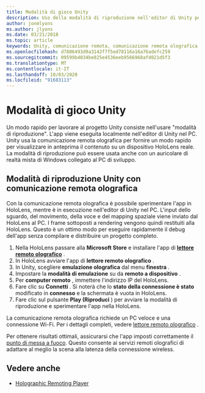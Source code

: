 ```yaml
---
title: Modalità di gioco Unity
description: Uso della modalità di riproduzione nell'editor di Unity per visualizzare in anteprima le modifiche apportate a un dispositivo senza distribuire un'app.
author: jonmlyons
ms.author: jlyons
ms.date: 03/21/2018
ms.topic: article
keywords: Unity, comunicazione remota, comunicazione remota olografica, lettore di comunicazione remota olografica
ms.openlocfilehash: d7806493d9a3142f7f5ed78116a16a76adefc259
ms.sourcegitcommit: 09599b4034be825e4536eeb9566968afd021d5f3
ms.translationtype: MT
ms.contentlocale: it-IT
ms.lasthandoff: 10/03/2020
ms.locfileid: "91683113"
---
```

# <a name="unity-play-mode"></a>Modalità di gioco Unity

Un modo rapido per lavorare al progetto Unity consiste nell'usare "modalità di riproduzione". L'app viene eseguita localmente nell'editor di Unity nel PC. Unity usa la comunicazione remota olografica per fornire un modo rapido per visualizzare in anteprima il contenuto su un dispositivo HoloLens reale. La modalità di riproduzione può essere usata anche con un auricolare di realtà mista di Windows collegato al PC di sviluppo.

## <a name="unity-play-mode-with-holographic-remoting"></a>Modalità di riproduzione Unity con comunicazione remota olografica

Con la comunicazione remota olografica è possibile sperimentare l'app in HoloLens, mentre è in esecuzione nell'editor di Unity nel PC. L'input dello sguardo, del movimento, della voce e del mapping spaziale viene inviato dal HoloLens al PC. I frame sottoposti a rendering vengono quindi restituiti alla HoloLens. Questo è un ottimo modo per eseguire rapidamente il debug dell'app senza compilare e distribuire un progetto completo.
1. Nella HoloLens passare alla **Microsoft Store** e installare l'app di **[lettore remoto olografico](https://www.microsoft.com/store/p/holographic-remoting-player/9nblggh4sv40)** .
2. In HoloLens avviare l'app di **lettore remoto olografico** .
3. In Unity, scegliere **emulazione olografica** dal menu **finestra** .
4. Impostare la **modalità di emulazione** su da **remoto a dispositivo** .
5. Per **computer remoto** , immettere l'indirizzo IP del HoloLens.
6. Fare clic su **Connetti** . Si noterà che lo **stato della connessione è stato** modificato in **connesso** e la schermata è vuota in HoloLens.
7. Fare clic sul pulsante **Play (Riproduci** ) per avviare la modalità di riproduzione e sperimentare l'app nella HoloLens.

La comunicazione remota olografica richiede un PC veloce e una connessione Wi-Fi. Per i dettagli completi, vedere [lettore remoto olografico](../platform-capabilities-and-apis/holographic-remoting-player.md) .

Per ottenere risultati ottimali, assicurarsi che l'app imposti correttamente il [punto di messa a fuoco](focus-point-in-unity.md). Questo consente ai servizi remoti olografici di adattare al meglio la scena alla latenza della connessione wireless.

## <a name="see-also"></a>Vedere anche
* [Holographic Remoting Player](../platform-capabilities-and-apis/holographic-remoting-player.md)
